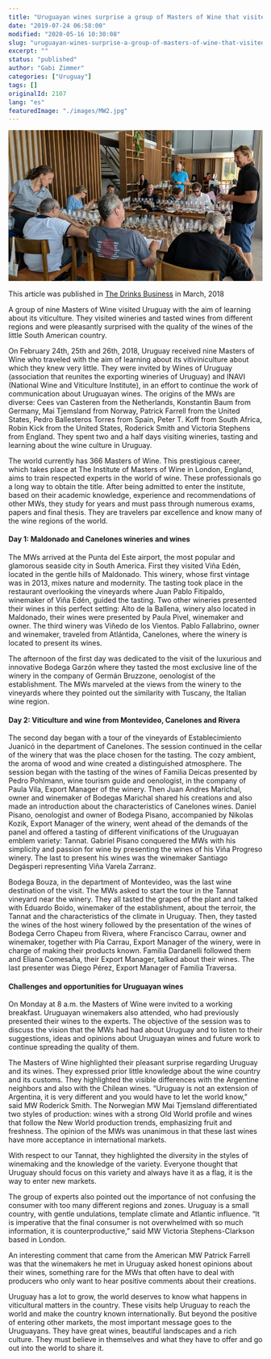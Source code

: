 ```yaml
---
title: "Uruguayan wines surprise a group of Masters of Wine that visited the country"
date: "2019-07-24 06:58:00"
modified: "2020-05-16 10:30:08"
slug: "uruguayan-wines-surprise-a-group-of-masters-of-wine-that-visited-the-country"
excerpt: ""
status: "published"
author: "Gabi Zimmer"
categories: ["Uruguay"]
tags: []
originalId: 2107
lang: "es"
featuredImage: "./images/MW2.jpg"
---
```


![Uruguayan wines surprise a group of Masters of Wine that visited the country](./images/MW2.jpg)

This article was published in [The Drinks Business](https://www.thedrinksbusiness.com/2018/03/uruguay-hosts-nine-masters-of-wine-in-attempt-to-broaden-its-appeal/) in March, 2018


A group of nine Masters of Wine visited Uruguay with the aim of learning about its viticulture. They visited wineries and tasted wines from different regions and were pleasantly surprised with the quality of the wines of the little South American country.


On February 24th, 25th and 26th, 2018, Uruguay received nine Masters of Wine who traveled with the aim of learning about its vitiviniculture about which they knew very little. They were invited by Wines of Uruguay (association that reunites the exporting wineries of Uruguay) and INAVI (National Wine and Viticulture Institute), in an effort to continue the work of communication about Uruguayan wines. The origins of the MWs are diverse: Cees van Casteren from the Netherlands, Konstantin Baum from Germany, Mai Tjemsland from Norway, Patrick Farrell from the United States, Pedro Ballesteros Torres from Spain, Peter T. Koff from South Africa, Robin Kick from the United States, Roderick Smith and Victoria Stephens from England. They spent two and a half days visiting wineries, tasting and learning about the wine culture in Uruguay.


The world currently has 366 Masters of Wine. This prestigious career, which takes place at The Institute of Masters of Wine in London, England, aims to train respected experts in the world of wine. These professionals go a long way to obtain the title. After being admitted to enter the institute, based on their academic knowledge, experience and recommendations of other MWs, they study for years and must pass through numerous exams, papers and final thesis. They are travelers par excellence and know many of the wine regions of the world.



#### Day 1: Maldonado and Canelones wineries and wines


The MWs arrived at the Punta del Este airport, the most popular and glamorous seaside city in South America. First they visited Viña Edén, located in the gentle hills of Maldonado. This winery, whose first vintage was in 2013, mixes nature and modernity. The tasting took place in the restaurant overlooking the vineyards where Juan Pablo Fitipaldo, winemaker of Viña Edén, guided the tasting. Two other wineries presented their wines in this perfect setting: Alto de la Ballena, winery also located in Maldonado, their wines were presented by Paula Pivel, winemaker and owner. The third winery was Viñedo de los Vientos. Pablo Fallabrino, owner and winemaker, traveled from Atlántida, Canelones, where the winery is located to present its wines.


The afternoon of the first day was dedicated to the visit of the luxurious and innovative Bodega Garzón where they tasted the most exclusive line of the winery in the company of Germán Bruzzone, oenologist of the establishment. The MWs marveled at the views from the winery to the vineyards where they pointed out the similarity with Tuscany, the Italian wine region.



#### Day 2: Viticulture and wine from Montevideo, Canelones and Rivera


The second day began with a tour of the vineyards of Establecimiento Juanicó in the department of Canelones. The session continued in the cellar of the winery that was the place chosen for the tasting. The cozy ambient, the aroma of wood and wine created a distinguished atmosphere. The session began with the tasting of the wines of Familia Deicas presented by Pedro Pohlmann, wine tourism guide and oenologist, in the company of Paula Vila, Export Manager of the winery. Then Juan Andres Marichal, owner and winemaker of Bodegas Marichal shared his creations and also made an introduction about the characteristics of Canelones wines. Daniel Pisano, oenologist and owner of Bodega Pisano, accompanied by Nikolas Kozik, Export Manager of the winery, went ahead of the demands of the panel and offered a tasting of different vinifications of the Uruguayan emblem variety: Tannat. Gabriel Pisano conquered the MWs with his simplicity and passion for wine by presenting the wines of his Viña Progreso winery. The last to present his wines was the winemaker Santiago Degásperi representing Viña Varela Zarranz.


Bodega Bouza, in the department of Montevideo, was the last wine destination of the visit. The MWs asked to start the tour in the Tannat vineyard near the winery. They all tasted the grapes of the plant and talked with Eduardo Boido, winemaker of the establishment, about the terroir, the Tannat and the characteristics of the climate in Uruguay. Then, they tasted the wines of the host winery followed by the presentation of the wines of Bodega Cerro Chapeu from Rivera, where Francisco Carrau, owner and winemaker, together with Pía Carrau, Export Manager of the winery, were in charge of making their products known. Familia Dardanelli followed them and Eliana Comesaña, their Export Manager, talked about their wines. The last presenter was Diego Pérez, Export Manager of Familia Traversa.



#### Challenges and opportunities for Uruguayan wines


On Monday at 8 a.m. the Masters of Wine were invited to a working breakfast. Uruguayan winemakers also attended, who had previously presented their wines to the experts. The objective of the session was to discuss the vision that the MWs had had about Uruguay and to listen to their suggestions, ideas and opinions about Uruguayan wines and future work to continue spreading the quality of them.


The Masters of Wine highlighted their pleasant surprise regarding Uruguay and its wines. They expressed prior little knowledge about the wine country and its customs. They highlighted the visible differences with the Argentine neighbors and also with the Chilean wines. “Uruguay is not an extension of Argentina, it is very different and you would have to let the world know,” said MW Roderick Smith. The Norwegian MW Mai Tjemsland differentiated two styles of production: wines with a strong Old World profile and wines that follow the New World production trends, emphasizing fruit and freshness. The opinion of the MWs was unanimous in that these last wines have more acceptance in international markets.


With respect to our Tannat, they highlighted the diversity in the styles of winemaking and the knowledge of the variety. Everyone thought that Uruguay should focus on this variety and always have it as a flag, it is the way to enter new markets.


The group of experts also pointed out the importance of not confusing the consumer with too many different regions and zones. Uruguay is a small country, with gentle undulations, template climate and Atlantic influence. “It is imperative that the final consumer is not overwhelmed with so much information, it is counterproductive,” said MW Victoria Stephens-Clarkson based in London.


An interesting comment that came from the American MW Patrick Farrell was that the winemakers he met in Uruguay asked honest opinions about their wines, something rare for the MWs that often have to deal with producers who only want to hear positive comments about their creations.


Uruguay has a lot to grow, the world deserves to know what happens in viticultural matters in the country. These visits help Uruguay to reach the world and make the country known internationally. But beyond the positive of entering other markets, the most important message goes to the Uruguayans. They have great wines, beautiful landscapes and a rich culture. They must believe in themselves and what they have to offer and go out into the world to share it.